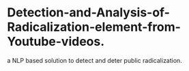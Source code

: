 # Detection-and-Analysis-of-Radicalization-element-from-Youtube-videos.
a NLP based solution to detect and deter public radicalization.
